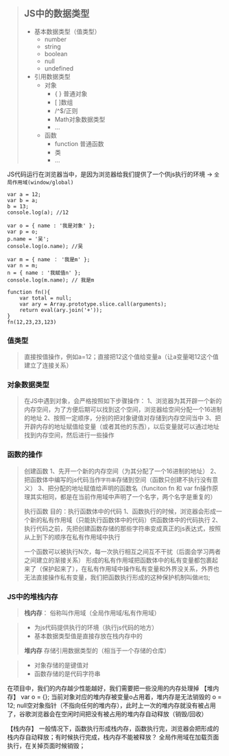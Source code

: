 ﻿>## JS中的数据类型
> - 基本数据类型（值类型）
>     + number
>     + string
>     + boolean
>     + null
>     + undefined
> - 引用数据类型
>     + 对象
>         + { } 普通对象
>         + [ ]数组
>         + /^$/正则
>         + Math对象数据类型
>         + ...
>     + 函数
>        + function 普通函数
>        + 类
>        + ...

JS代码运行在浏览器当中，是因为浏览器给我们提供了一个供js执行的环境 -> `全局作用域(window/global)`

```
var a = 12;
var b = a;
b = 13;
console.log(a); //12

var o = { name : '我是对象' };
var p = o;
p.name = '吴';
console.log(o.name); //吴

var m = { name ： '我是m' };
var n = m;
n = { name : '我赋值n' };
console.log(m.name); // 我是m

function fn(){
    var total = null;
    var ary = Array.prototype.slice.call(arguments);
    return eval(ary.join('+'));
}
fn(12,23,23,123)
```
### 值类型

> 直接按值操作，例如a=12；直接把12这个值给变量a（让a变量喝12这个值建立了连接关系）

### 对象数据类型

> 在JS中遇到对象，会严格按照如下步骤操作：
> 1、浏览器为其开辟一个新的内存空间，为了方便后期可以找到这个空间，浏览器给空间分配一个16进制的地址
> 2、按照一定顺序，分别的把对象键值对存储到内存空间当中
> 3、把开辟内存的地址赋值给变量（或者其他的东西），以后变量就可以通过地址找到内存空间，然后进行一些操作

### 函数的操作

> 创建函数
> 1、先开一个新的内存空间（为其分配了一个16进制的地址）
> 2、把函数体中编写的js代码当作`字符串`存储到空间（函数只创建不执行没有意义）
> 3、把分配的地址赋值给声明的函数名（funciton fn 和 var fn操作原理其实相同，都是在当前作用域中声明了一个名字，两个名字是重复的）
> 
> 执行函数
> 目的：执行函数体中的代码
> 1、函数执行的时候，浏览器会形成一个新的私有作用域（只能执行函数体中的代码）供函数体中的代码执行
> 2、执行代码之前，先把创建函数存储的那些字符串变成真正的js表达式，按照从上到下的顺序在私有作用域中执行
> 
> 一个函数可以被执行N次，每一次执行相互之间互不干扰（后面会学习两者之间建立的渐接关系）
> 形成的私有作用域把函数体中的私有变量都包裹起来了（保护起来了），在私有作用域中操作私有变量和外界没关系，外界也无法直接操作私有变量，我们把函数执行形成的这种保护机制叫做`闭包`; 

### JS中的堆栈内存

> **栈内存**：
> 俗称叫作用域（全局作用域/私有作用域）

> - 为js代码提供执行的环境（执行js代码的地方）
> - 基本数据类型值是直接存放在栈内存中的
> 
> **堆内存**
> 存储引用数据类型的（相当于一个存储的仓库）

> - 对象存储的是键值对
> - 函数存储的是代码字符串

在项目中，我们的内存越少性能越好，我们需要把一些没用的内存处理掉
【堆内存】
var o = {}; 当前对象对应的堆内存被变量o占用着，堆内存是无法销毁的
o = 12; null空对象指针（不指向任何的堆内存），此时上一次的堆内存就没有被占用了，谷歌浏览器会在空闲时间把没有被占用的堆内存自动释放（销毁/回收）

【栈内存】
一般情况下，函数执行形成栈内存，函数执行完，浏览器会把形成的栈内存自动释放；有时候执行完成，栈内存不能被释放？
全局作用域在加载页面执行，在关掉页面时候销毁；













 
